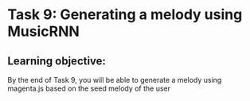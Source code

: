 # Task 9: Generating a melody using MusicRNN


## Learning objective: 
By the end of Task 9, you will be able to generate a melody using magenta.js based on the seed melody of the user
